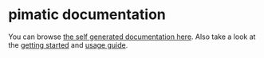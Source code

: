 pimatic documentation
=======

You can browse [the self generated documentation here](http://pimatic.org/docs/pimatic). Also  take a look at the [getting started](http://pimatic.org/guide/getting-started) and [usage guide](http://pimatic.org/guide/usage).
